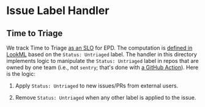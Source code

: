 # Issue Label Handler

## Time to Triage

We track Time to Triage [as an SLO][looker] for EPD. The computation is
[defined in LookML][implementation] based on the `Status: Untriaged` label. The
handler in this directory implements logic to manipulate the `Status:
Untriaged` label in repos that are owned by one team (i.e., not `sentry`;
that's done with [a GitHub Action][action]). Here is the logic:

  1. Apply `Status: Untriaged` to new issues/PRs from external users.

  2. Remove `Status: Untriaged` when any other label is applied to the issue.

[looker]: https://sentryio.cloud.looker.com/explore/super_big_facts/github_issues_tttriage?qid=qhmtzKtcqK6uxmTYEWEZRx&toggle=dat,pik,vis
[implementation]: https://github.com/getsentry/lookml/blob/master/github_issues_tttriage.view.lkml
[action]: https://github.com/getsentry/sentry/blob/master/.github/workflows/issue-routing-helper.yml
